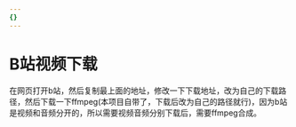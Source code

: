 ```yaml
---
{}
---
```

# B站视频下载

在网页打开b站，然后复制最上面的地址，修改一下下载地址，改为自己的下载路径，然后下载一下ffmpeg(本项目自带了，下载后改为自己的路径就行)，因为b站是视频和音频分开的，所以需要视频音频分别下载后，需要ffmpeg合成。
